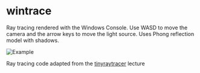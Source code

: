 # wintrace

Ray tracing rendered with the Windows Console.  Use WASD to move the camera and the arrow keys to move the light source.  Uses Phong reflection model with shadows.

![Example](example.gif)

Ray tracing code adapted from the [tinyraytracer](https://github.com/ssloy/tinyraytracer) lecture
